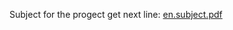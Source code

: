 Subject for the progect get next line:
[en.subject.pdf](https://github.com/ekaterina-akulova/ecole_42_learn/files/9122417/en.subject.pdf)
